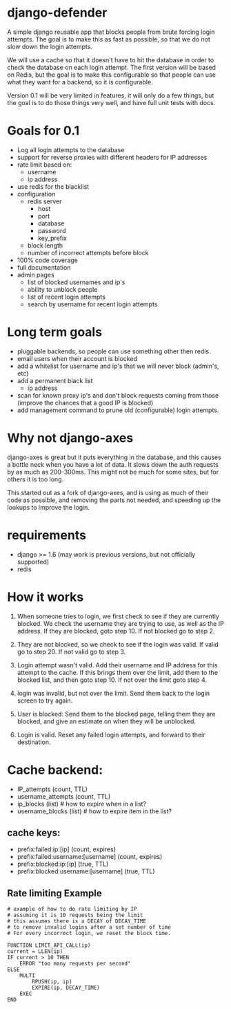 django-defender
===============

A simple django reusable app that blocks people from brute forcing login
attempts. The goal is to make this as fast as possible, so that we do not
slow down the login attempts.

We will use a cache so that it doesn't have to hit the database in order to
check the database on each login attempt. The first version will be based on
Redis, but the goal is to make this configurable so that people can use what
they want for a backend, so it is configurable.

Version 0.1 will be very limited in features, it will only do a few things, but
the goal is to do those things very well, and have full unit tests with docs.

Goals for 0.1
=============

- Log all login attempts to the database
- support for reverse proxies with different headers for IP addresses
- rate limit based on:
    - username
    - ip address
- use redis for the blacklist
- configuration
    - redis server
        - host
        - port
        - database
        - password
        - key_prefix
    - block length
    - number of incorrect attempts before block
- 100% code coverage
- full documentation
- admin pages
    - list of blocked usernames and ip's
    - ability to unblock people
    - list of recent login attempts
    - search by username for recent login attempts

Long term goals
===============

- pluggable backends, so people can use something other then redis.
- email users when their account is blocked
- add a whitelist for username and ip's that we will never block (admin's, etc)
- add a permanent black list
    - ip address
- scan for known proxy ip's and don't block requests coming from those
(improve the chances that a good IP is blocked)
- add management command to prune old (configurable) login attempts.

Why not django-axes
===================

django-axes is great but it puts everything in the database, and this causes
a bottle neck when you have a lot of data. It slows down the auth requests by
as much as 200-300ms. This might not be much for some sites, but for others it
is too long.

This started out as a fork of django-axes, and is using as much of their code
as possible, and removing the parts not needed, and speeding up the lookups
to improve the login.

requirements
============

- django >= 1.6 (may work is previous versions, but not officially supported)
- redis


How it works
============

1. When someone tries to login, we first check to see if they are currently
blocked. We check the username they are trying to use, as well as the IP
address. If they are blocked, goto step 10. If not blocked go to step 2.

2. They are not blocked, so we check to see if the login was valid. If valid
go to step 20. If not valid go to step 3.

3. Login attempt wasn't valid. Add their username and IP address for this
attempt to the cache. If this brings them over the limit, add them to the
blocked list, and then goto step 10. If not over the limit goto step 4.

4. login was invalid, but not over the limit. Send them back to the login screen
to try again.


10. User is blocked: Send them to the blocked page, telling them they are
blocked, and give an estimate on when they will be unblocked.

20. Login is valid. Reset any failed login attempts, and forward to their
destination.


Cache backend:
==============

- IP_attempts (count, TTL)
- username_attempts (count, TTL)
- ip_blocks (list) # how to expire when in a list?
- username_blocks (list) # how to expire item in the list?

cache keys:
-----------

- prefix:failed:ip:[ip] (count, expires)
- prefix:failed:username:[username] (count, expires)
- prefix:blocked:ip:[ip] (true, TTL)
- prefix:blocked:username:[username] (true, TTL)

Rate limiting Example
---------------------
```
# example of how to do rate limiting by IP
# assuming it is 10 requests being the limit
# this assumes there is a DECAY of DECAY_TIME
# to remove invalid logins after a set number of time
# For every incorrect login, we reset the block time.

FUNCTION LIMIT_API_CALL(ip)
current = LLEN(ip)
IF current > 10 THEN
    ERROR "too many requests per second"
ELSE
    MULTI
        RPUSH(ip, ip)
        EXPIRE(ip, DECAY_TIME)
    EXEC
END
```
